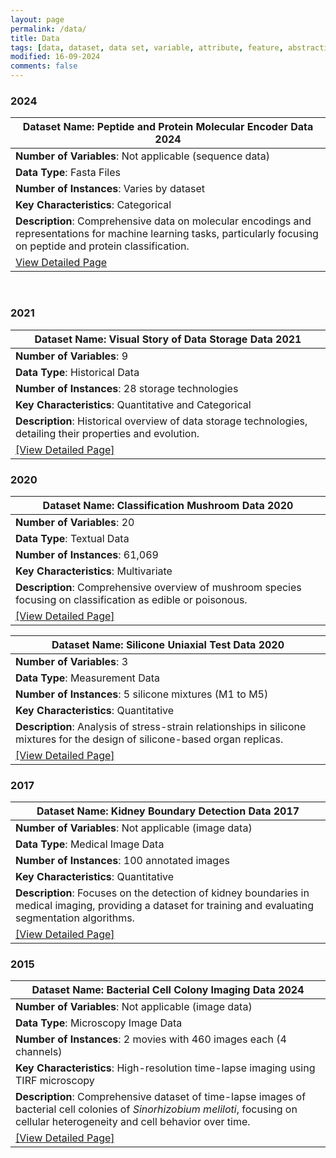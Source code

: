 ```yaml
---
layout: page
permalink: /data/
title: Data
tags: [data, dataset, data set, variable, attribute, feature, abstraction]
modified: 16-09-2024
comments: false
---
```


### 2024

| **Dataset Name**: Peptide and Protein Molecular Encoder Data 2024 |
|---------------------------------------------------------|
| **Number of Variables**: Not applicable (sequence data) |
| **Data Type**: Fasta Files                               |
| **Number of Instances**: Varies by dataset              |
| **Key Characteristics**: Categorical                     |
| **Description**: Comprehensive data on molecular encodings and representations for machine learning tasks, particularly focusing on peptide and protein classification. |
| [View Detailed Page](/data/molecular.md)                |
‌
### 2021


| **Dataset Name**: Visual Story of Data Storage Data 2021 |
|---------------------------------------------------------|
| **Number of Variables**: 9 |
| **Data Type**: Historical Data |
| **Number of Instances**: 28 storage technologies |
| **Key Characteristics**: Quantitative and Categorical |
| **Description**: Historical overview of data storage technologies, detailing their properties and evolution. |
| [[View Detailed Page]](/data/storage.md) |

### 2020

| **Dataset Name**: Classification Mushroom Data 2020 |
|-------------------------------------------|
| **Number of Variables**: 20               |
| **Data Type**: Textual Data               |
| **Number of Instances**: 61,069           |
| **Key Characteristics**: Multivariate     |
| **Description**: Comprehensive overview of mushroom species focusing on classification as edible or poisonous. |
| [[View Detailed Page]](/data/mushroom.md) |

| **Dataset Name**: Silicone Uniaxial Test Data 2020 |
|---------------------------------------------------------|
| **Number of Variables**: 3 |
| **Data Type**: Measurement Data |
| **Number of Instances**: 5 silicone mixtures (M1 to M5)                 |
| **Key Characteristics**: Quantitative |
| **Description**: Analysis of stress-strain relationships in silicone mixtures for the design of silicone-based organ replicas. |
| [[View Detailed Page]](/data/uniaxial.md) |

### 2017

| **Dataset Name**: Kidney Boundary Detection Data 2017 |
|---------------------------------------------------------|
| **Number of Variables**: Not applicable (image data) |
| **Data Type**: Medical Image Data |
| **Number of Instances**: 100 annotated images |
| **Key Characteristics**: Quantitative    |
| **Description**: Focuses on the detection of kidney boundaries in medical imaging, providing a dataset for training and evaluating segmentation algorithms. |
| [[View Detailed Page]](/data/boundary.md) |

### 2015

| **Dataset Name**: Bacterial Cell Colony Imaging Data 2024 |
|---------------------------------------------------------|
| **Number of Variables**: Not applicable (image data) |
| **Data Type**: Microscopy Image Data |
| **Number of Instances**: 2 movies with 460 images each (4 channels) |
| **Key Characteristics**: High-resolution time-lapse imaging using TIRF microscopy |
| **Description**: Comprehensive dataset of time-lapse images of bacterial cell colonies of *Sinorhizobium meliloti*, focusing on cellular heterogeneity and cell behavior over time. |
| [[View Detailed Page]](/data/bacteria.md) |